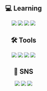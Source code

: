 <div align="center">

  ## <b> 💻 Learning</b>

<img src="https://img.shields.io/badge/C-A8B9CC?style=flat-square&logo=C&logoColor=white"/>  <img src="https://img.shields.io/badge/Kotlin-7F52FF?style=flat-square&logo=Kotlin&logoColor=white"/>  <img src="https://img.shields.io/badge/Java-007396?style=flat-square&logo=java&logoColor=black"/>  <img src="https://img.shields.io/badge/Python-3776AB?style=flat-square&logo=Python&logoColor=black"/>


## <b> 🛠 Tools</b>
<img src="https://img.shields.io/badge/Android Studio-3DDC84?style=flat-square&logo=androidstudio&logoColor=white"/>  <img src="https://img.shields.io/badge/IntelliJ IDEA-000000?style=flat-square&logo=IntelliJ IDEA&logoColor=white"/>  <img src="https://img.shields.io/badge/Visual Studio-5C2D91?style=flat-square&logo=Visual Studio&logoColor=white"/>  <img src="https://img.shields.io/badge/Notion-000000?style=flat-square&logo=Notion&logoColor=white"/>  


## <b> 📱 SNS</b>
<img src="https://img.shields.io/badge/@Seung_hoon06-E4405F?style=flat-square&logo=instagram&logoColor=white"/>  <img src="https://img.shields.io/badge/정승훈-1877F2?style=flat-square&logo=facebook&logoColor=white"/> <img src="https://img.shields.io/badge/hks026naver@gmail.com-EA4335?style=flat-square&logo=gmail&logoColor=white"/></center>
</div>
